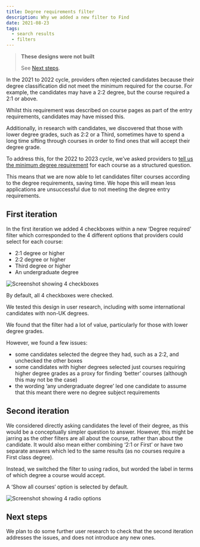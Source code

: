 ```yaml
---
title: Degree requirements filter
description: Why we added a new filter to Find
date: 2021-08-23
tags:
  - search results
  - filters
---
```


> **These designs were not built**
>
> See [Next steps](/find-teacher-training/degree-requirement-filter/#next-steps).

In the 2021 to 2022 cycle, providers often rejected candidates because their degree classification did not meet the minimum required for the course. For example, the candidates may have a 2:2 degree, but the course required a 2:1 or above.

Whilst this requirement was described on course pages as part of the entry requirements, candidates may have missed this.

Additionally, in research with candidates, we discovered that those with lower degree grades, such as 2:2 or a Third, sometimes have to spend a long time sifting through courses in order to find ones that will accept their degree grade.

To address this, for the 2022 to 2023 cycle, we’ve asked providers to [tell us the minimum degree requirement](/publish-teacher-training-courses/degree-entry-requirements/) for each course as a structured question.

This means that we are now able to let candidates filter courses according to the degree requirements, saving time. We hope this will mean less applications are unsuccessful due to not meeting the degree entry requirements.

## First iteration

In the first iteration we added 4 checkboxes within a new ‘Degree required’ filter which corresponded to the 4 different options that providers could select for each course:

- 2:1 degree or higher
- 2:2 degree or higher
- Third degree or higher
- An undergraduate degree

![Screenshot showing 4 checkboxes](first-iteration.png "First iteration of degree requirement filter")

By default, all 4 checkboxes were checked.

We tested this design in user research, including with some international candidates with non-UK degrees.

We found that the filter had a lot of value, particularly for those with lower degree grades.

However, we found a few issues:

- some candidates selected the degree they had, such as a 2:2, and unchecked the other boxes
- some candidates with higher degrees selected just courses requiring higher degree grades as a proxy for finding ‘better’ courses (although this may not be the case)
- the wording ‘any undergraduate degree’ led one candidate to assume that this meant there were no degree subject requirements

## Second iteration

We considered directly asking candidates the level of their degree, as this would be a conceptually simpler question to answer. However, this might be jarring as the other filters are all about the course, rather than about the candidate. It would also mean either combining ‘2:1 or First’ or have two separate answers which led to the same results (as no courses require a First class degree).

Instead, we switched the filter to using radios, but worded the label in terms of which degree a course would accept.

A ‘Show all courses‘ option is selected by default.

![Screenshot showing 4 radio options](second-iteration.png "Second iteration of degree requirement filter")

## Next steps

We plan to do some further user research to check that the second iteration addresses the issues, and does not introduce any new ones.
